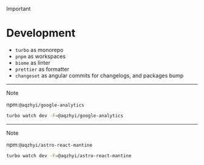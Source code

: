 > [!IMPORTANT]
>
> # Development
>
> - `turbo` as monorepo
> - `pnpm` as workspaces
> - `biome` as linter
> - `prettier` as formatter
> - `changeset` as angular commits for changelogs, and packages bump

---

> [!NOTE]
>
> npm:`@aqzhyi/google-analytics`

```sh
turbo watch dev -F=@aqzhyi/google-analytics
```

---

> [!NOTE]
>
> npm:`@aqzhyi/astro-react-mantine`

```sh
turbo watch dev -F=@aqzhyi/astro-react-mantine
```
